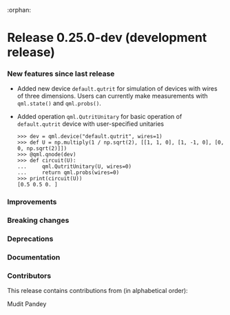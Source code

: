 :orphan:

# Release 0.25.0-dev (development release)

<h3>New features since last release</h3>

* Added new device `default.qutrit` for simulation of devices with wires of three dimensions. Users can currently make measurements with `qml.state()` and `qml.probs()`.
* Added operation `qml.QutritUnitary` for basic operation of `default.qutrit` device with user-specified unitaries



  ```pycon
  >>> dev = qml.device("default.qutrit", wires=1)
  >>> def U = np.multiply(1 / np.sqrt(2), [[1, 1, 0], [1, -1, 0], [0, 0, np.sqrt(2)]])
  >>> @qml.qnode(dev)
  >>> def circuit(U):
  ...     qml.QutritUnitary(U, wires=0)
  ...     return qml.probs(wires=0)
  >>> print(circuit(U))
  [0.5 0.5 0. ]
  ```

<h3>Improvements</h3>

<h3>Breaking changes</h3>

<h3>Deprecations</h3>

<h3>Documentation</h3>

<h3>Contributors</h3>

This release contains contributions from (in alphabetical order):

Mudit Pandey
